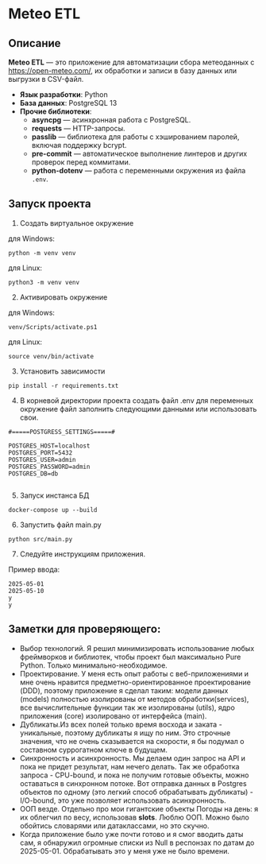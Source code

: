 # Meteo ETL

## Описание
**Meteo ETL** — это приложение для автоматизации сбора метеоданных с https://open-meteo.com/, их обработки и записи в базу данных или выгрузки в CSV-файл.
- **Язык разработки**: Python
- **База данных**: PostgreSQL 13
- **Прочие библиотеки**:
  - **asyncpg** — асинхронная работа с PostgreSQL.
  - **requests** — HTTP-запросы.
  - **passlib** — библиотека для работы с хэшированием паролей, включая поддержку bcrypt.
  - **pre-commit** — автоматическое выполнение линтеров и других проверок перед коммитами.
  - **python-dotenv** — работа с переменными окружения из файла `.env`.

## Запуск проекта

1. Создать виртуальное окружение

для Windows:

```
python -m venv venv
```
для Linux:

```
python3 -m venv venv
```

2. Активировать окружение

для Windows:

```
venv/Scripts/activate.ps1
```

для Linux:

```
source venv/bin/activate
```

3. Установить зависимости

```
pip install -r requirements.txt
```

4. В корневой директории проекта создать файл
.env для переменных окружение
файл заполнить следующими данными или использовать свои.

```
#=====POSTGRESS_SETTINGS=====#

POSTGRES_HOST=localhost
POSTGRES_PORT=5432
POSTGRES_USER=admin
POSTGRES_PASSWORD=admin
POSTGRES_DB=db


````


5. Запуск инстанса БД

```
docker-compose up --build
```

6. Запустить файл main.py

```
python src/main.py
````

7. Следуйте инструкциям приложения.

Пример ввода:
```
2025-05-01
2025-05-10
y
y
````

## Заметки для проверяющего:
- Выбор технологий. Я решил минимизировать использование любых фреймворков и библиотек, чтобы проект был максимально Pure Python. Только минимально-необходимое.
- Проектирование. У меня есть опыт работы с веб-приложениями и мне очень нравится предметно-ориентированное проектирование (DDD), поэтому приложение я сделал таким:
          модели данных (models) полностью изолированы от методов обработки(services),
          все вычислительные функции так же изолированы (utils),
          ядро приложения (core) изолировано от интерфейса (main).
- Дубликаты.Из всех полей только время восхода и заката - уникальные, поэтому дубликаты я ищу по ним. Это строчные значения, что не очень сказывается на скорости, я бы подумал о составном суррогатном ключе в будущем.
- Синхронность и асинхронность. Мы делаем один запрос на API и пока не придет результат, нам нечего делать. Так же обработка запроса - CPU-bound, и пока не получим готовые объекты, можно оставаться в синхронном потоке. Вот отправка данных в Postgres объектов по одному (это легкий способ обрабатывать дубликаты) - I/O-bound, это уже позволяет использовать асинхронность.
- ООП везде. Отдельно про мои гигантские объекты Погоды на день: я их облегчил по весу, использовав __slots__. Люблю ООП. Можно было обойтись словарями или датаклассами, но это скучно.
- Когда приложение было уже почти готово и я смог вводить даты сам, я обнаружил огромные списки из Null в респонзах по датам до 2025-05-01. Обрабатывать это у меня уже не было времени.
